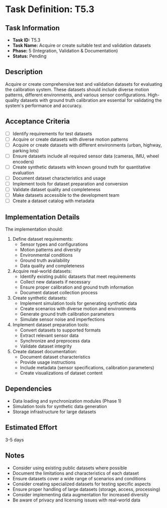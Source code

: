 # Task Definition: T5.3

## Task Information
- **Task ID:** T5.3
- **Task Name:** Acquire or create suitable test and validation datasets
- **Phase:** 5 (Integration, Validation & Documentation)
- **Status:** Pending

## Description
Acquire or create comprehensive test and validation datasets for evaluating the calibration system. These datasets should include diverse motion patterns, different environments, and various sensor configurations. High-quality datasets with ground truth calibration are essential for validating the system's performance and accuracy.

## Acceptance Criteria
- [ ] Identify requirements for test datasets
- [ ] Acquire or create datasets with diverse motion patterns
- [ ] Acquire or create datasets with different environments (urban, highway, parking lots)
- [ ] Ensure datasets include all required sensor data (cameras, IMU, wheel encoders)
- [ ] Create synthetic datasets with known ground truth for quantitative evaluation
- [ ] Document dataset characteristics and usage
- [ ] Implement tools for dataset preparation and conversion
- [ ] Validate dataset quality and completeness
- [ ] Make datasets accessible to the development team
- [ ] Create a dataset catalog with metadata

## Implementation Details
The implementation should:
1. Define dataset requirements:
   - Sensor types and configurations
   - Motion patterns and diversity
   - Environmental conditions
   - Ground truth availability
   - Data quality and completeness
2. Acquire real-world datasets:
   - Identify existing public datasets that meet requirements
   - Collect new datasets if necessary
   - Ensure proper calibration and ground truth information
   - Document dataset collection process
3. Create synthetic datasets:
   - Implement simulation tools for generating synthetic data
   - Create scenarios with diverse motion and environments
   - Generate ground truth calibration parameters
   - Simulate sensor noise and imperfections
4. Implement dataset preparation tools:
   - Convert datasets to supported formats
   - Extract relevant sensor data
   - Synchronize and preprocess data
   - Validate dataset integrity
5. Create dataset documentation:
   - Document dataset characteristics
   - Provide usage instructions
   - Include metadata (sensor specifications, calibration parameters)
   - Create visualizations of dataset content

## Dependencies
- Data loading and synchronization modules (Phase 1)
- Simulation tools for synthetic data generation
- Storage infrastructure for large datasets

## Estimated Effort
3-5 days

## Notes
- Consider using existing public datasets where possible
- Document the limitations and characteristics of each dataset
- Ensure datasets cover a wide range of scenarios and conditions
- Consider creating specialized datasets for testing specific aspects
- Ensure proper handling of large datasets (storage, access, processing)
- Consider implementing data augmentation for increased diversity
- Be aware of privacy and licensing issues with real-world data
